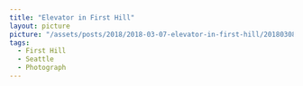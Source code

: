 ```yaml
---
title: "Elevator in First Hill"
layout: picture
picture: "/assets/posts/2018/2018-03-07-elevator-in-first-hill/20180308_025630443_iOS.jpg"
tags:
  - First Hill
  - Seattle
  - Photograph  
---
```

